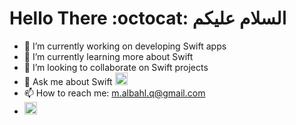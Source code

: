 ###                                                                                                                             <div align="center">
  
# Hello There  :octocat:   السلام عليكم    



</div>


- 🔭 I’m currently working on developing Swift apps
- 🌱 I’m currently learning more about Swift
- 👯 I’m looking to collaborate on Swift projects
- 💬 Ask me about Swift <img height="20px" width="20px" src="https://cdn.iconscout.com/icon/free/png-256/swift-21-1175088.png"/>
- 📫 How to reach me: m.albahl.q@gmail.com
- <img height="20px" width="20px" src="https://cdn.iconscout.com/icon/free/png-256/swift-21-1175088.png"/> 
